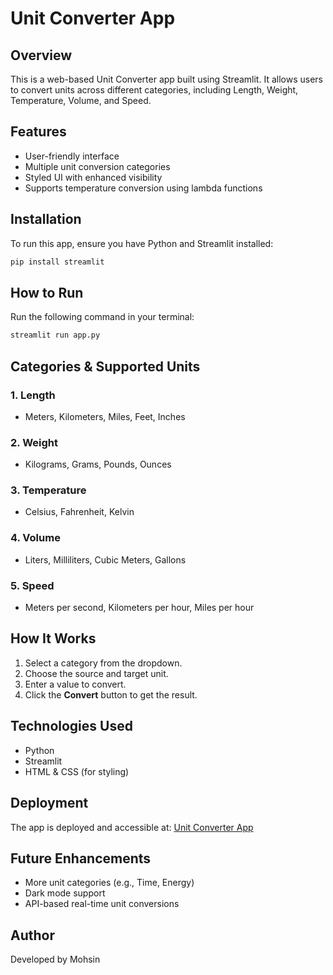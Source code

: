 # Unit Converter App

## Overview
This is a web-based Unit Converter app built using Streamlit. It allows users to convert units across different categories, including Length, Weight, Temperature, Volume, and Speed.

## Features
- User-friendly interface
- Multiple unit conversion categories
- Styled UI with enhanced visibility
- Supports temperature conversion using lambda functions

## Installation
To run this app, ensure you have Python and Streamlit installed:
```bash
pip install streamlit
```

## How to Run
Run the following command in your terminal:
```bash
streamlit run app.py
```

## Categories & Supported Units
### 1. Length
- Meters, Kilometers, Miles, Feet, Inches
### 2. Weight
- Kilograms, Grams, Pounds, Ounces
### 3. Temperature
- Celsius, Fahrenheit, Kelvin
### 4. Volume
- Liters, Milliliters, Cubic Meters, Gallons
### 5. Speed
- Meters per second, Kilometers per hour, Miles per hour

## How It Works
1. Select a category from the dropdown.
2. Choose the source and target unit.
3. Enter a value to convert.
4. Click the **Convert** button to get the result.

## Technologies Used
- Python
- Streamlit
- HTML & CSS (for styling)

## Deployment
The app is deployed and accessible at:
[Unit Converter App](https://unit-convertor-appp.streamlit.app/)

## Future Enhancements
- More unit categories (e.g., Time, Energy)
- Dark mode support
- API-based real-time unit conversions

## Author
Developed by Mohsin

